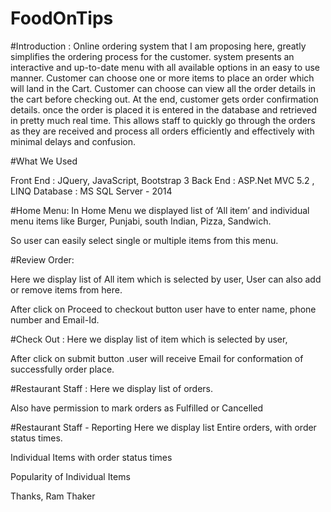 # FoodOnTips
 
#Introduction : 
Online ordering system that I am proposing here, greatly simplifies the ordering process for the customer. system presents an interactive and up-to-date menu with all available options in an easy to use manner. Customer can choose one or more items to place an order which will land in the Cart. Customer can choose can view all the order details in the cart before checking out. At the end, customer gets order confirmation details. once the order is placed it is entered in the database and retrieved in pretty much real time. This allows staff to quickly go through the orders as they are received and process all orders efficiently and effectively with minimal delays and confusion.

#What We Used

Front End : JQuery, JavaScript, Bootstrap 3
Back End  : ASP.Net MVC 5.2 , LINQ 
Database  : MS SQL Server - 2014



#Home Menu:
In Home Menu we displayed list of ‘All item’ and individual menu items like Burger, Punjabi, south Indian, Pizza, Sandwich.

So user can easily select single or multiple items from this menu.

#Review Order:

Here we display list of All item which is selected by user,
User can also add or remove items from here.

After click on Proceed to checkout button user have to enter name, phone number and Email-Id.

#Check Out :
Here we display list of item which is selected by user,

After click on submit button .user will receive Email for  conformation of successfully order place.

#Restaurant Staff :
Here we display list of orders.

Also have permission to mark orders as Fulfilled  or Cancelled

#Restaurant Staff - Reporting
Here we display list Entire orders, with order status times.

Individual Items with order status times

Popularity of Individual Items

Thanks,
Ram Thaker

